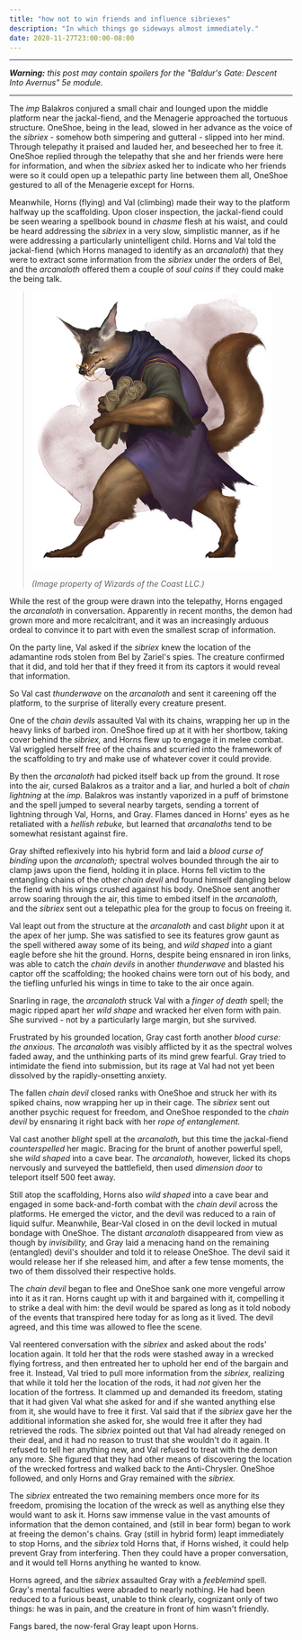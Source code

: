 ```yaml
---
title: "how not to win friends and influence sibriexes"
description: "In which things go sideways almost immediately."
date: 2020-11-27T23:00:00-08:00
---
```


---

_**Warning:** this post may contain spoilers for the "Baldur's Gate: Descent Into Avernus" 5e module._

---

The _imp_ Balakros conjured a small chair and lounged upon the middle platform near the jackal-fiend, and the Menagerie approached the tortuous structure. OneShoe, being in the lead, slowed in her advance as the voice of the _sibriex_ - somehow both simpering and gutteral - slipped into her mind. Through telepathy it praised and lauded her, and beseeched her to free it. OneShoe replied through the telepathy that she and her friends were here for information, and when the _sibriex_ asked her to indicate who her friends were so it could open up a telepathic party line between them all, OneShoe gestured to all of the Menagerie except for Horns.

Meanwhile, Horns (flying) and Val (climbing) made their way to the platform halfway up the scaffolding. Upon closer inspection, the jackal-fiend could be seen wearing a spellbook bound in _chasme_ flesh at his waist, and could be heard addressing the _sibriex_ in a very slow, simplistic manner, as if he were addressing a particularly unintelligent child. Horns and Val told the jackal-fiend (which Horns managed to identify as an _arcanaloth_) that they were to extract some information from the _sibriex_ under the orders of Bel, and the _arcanaloth_ offered them a couple of _soul coins_ if they could make the being talk.

> ![Arcanaloth](/images/dnd/monster-arcanaloth.png)
>
> _(Image property of Wizards of the Coast LLC.)_

While the rest of the group were drawn into the telepathy, Horns engaged the _arcanaloth_ in conversation. Apparently in recent months, the demon had grown more and more recalcitrant, and it was an increasingly arduous ordeal to convince it to part with even the smallest scrap of information.

On the party line, Val asked if the _sibriex_ knew the location of the adamantine rods stolen from Bel by Zariel's spies. The creature confirmed that it did, and told her that if they freed it from its captors it would reveal that information.

So Val cast _thunderwave_ on the _arcanaloth_ and sent it careening off the platform, to the surprise of literally every creature present.

One of the _chain devils_ assaulted Val with its chains, wrapping her up in the heavy links of barbed iron. OneShoe fired up at it with her shortbow, taking cover behind the _sibriex,_ and Horns flew up to engage it in melee combat. Val wriggled herself free of the chains and scurried into the framework of the scaffolding to try and make use of whatever cover it could provide.

By then the _arcanaloth_ had picked itself back up from the ground. It rose into the air, cursed Balakros as a traitor and a liar, and hurled a bolt of _chain lightning_ at the _imp._ Balakros was instantly vaporized in a puff of brimstone and the spell jumped to several nearby targets, sending a torrent of lightning through Val, Horns, and Gray. Flames danced in Horns' eyes as he retaliated with a _hellish rebuke,_ but learned that _arcanaloths_ tend to be somewhat resistant against fire.

Gray shifted reflexively into his hybrid form and laid a _blood curse of binding_ upon the _arcanaloth;_ spectral wolves bounded through the air to clamp jaws upon the fiend, holding it in place. Horns fell victim to the entangling chains of the other _chain devil_ and found himself dangling below the fiend with his wings crushed against his body. OneShoe sent another arrow soaring through the air, this time to embed itself in the _arcanaloth,_ and the _sibriex_ sent out a telepathic plea for the group to focus on freeing it.

Val leapt out from the structure at the _arcanaloth_ and cast _blight_ upon it at the apex of her jump. She was satisfied to see its features grow gaunt as the spell withered away some of its being, and _wild shaped_ into a giant eagle before she hit the ground. Horns, despite being ensnared in iron links, was able to catch the _chain devils_ in another _thunderwave_ and blasted his captor off the scaffolding; the hooked chains were torn out of his body, and the tiefling unfurled his wings in time to take to the air once again.

Snarling in rage, the _arcanaloth_ struck Val with a _finger of death_ spell; the magic ripped apart her _wild shape_ and wracked her elven form with pain. She survived - not by a particularly large margin, but she survived.

Frustrated by his grounded location, Gray cast forth another _blood curse: the anxious._ The _arcanaloth_ was visibly afflicted by it as the spectral wolves faded away, and the unthinking parts of its mind grew fearful. Gray tried to intimidate the fiend into submission, but its rage at Val had not yet been dissolved by the rapidly-onsetting anxiety.

The fallen _chain devil_ closed ranks with OneShoe and struck her with its spiked chains, now wrapping her up in their cage. The _sibriex_ sent out another psychic request for freedom, and OneShoe responded to the _chain devil_ by ensnaring it right back with her _rope of entanglement._

Val cast another _blight_ spell at the _arcanaloth,_ but this time the jackal-fiend _counterspelled_ her magic. Bracing for the brunt of another powerful spell, she _wild shaped_ into a cave bear.  The _arcanaloth,_ however, licked its chops nervously and surveyed the battlefield, then used _dimension door_ to teleport itself 500 feet away.

Still atop the scaffolding, Horns also _wild shaped_ into a cave bear and engaged in some back-and-forth combat with the _chain devil_ across the platforms. He emerged the victor, and the devil was reduced to a rain of liquid sulfur. Meanwhile, Bear-Val closed in on the devil locked in mutual bondage with OneShoe. The distant _arcanaloth_ disappeared from view as though by _invisibility,_ and Gray laid a menacing hand on the remaining (entangled) devil's shoulder and told it to release OneShoe. The devil said it would release her if she released him, and after a few tense moments, the two of them dissolved their respective holds.

The _chain devil_ began to flee and OneShoe sank one more vengeful arrow into it as it ran. Horns caught up with it and bargained with it, compelling it to strike a deal with him: the devil would be spared as long as it told nobody of the events that transpired here today for as long as it lived. The devil agreed, and this time was allowed to flee the scene.

Val reentered conversation with the _sibriex_ and asked about the rods' location again. It told her that the rods were stashed away in a wrecked flying fortress, and then entreated her to uphold her end of the bargain and free it. Instead, Val tried to pull more information from the _sibriex,_ realizing that while it told her the location of the rods, it had _not_ given her the location of the fortress. It clammed up and demanded its freedom, stating that it had given Val what she asked for and if she wanted anything else from it, she would have to free it first. Val said that if the _sibriex_ gave her the additional information she asked for, she would free it after they had retrieved the rods. The _sibriex_ pointed out that Val had already reneged on their deal, and it had no reason to trust that she wouldn't do it again. It refused to tell her anything new, and Val refused to treat with the demon any more. She figured that they had other means of discovering the location of the wrecked fortress and walked back to the Anti-Chrysler. OneShoe followed, and only Horns and Gray remained with the _sibriex._

The _sibriex_ entreated the two remaining members once more for its freedom, promising the location of the wreck as well as anything else they would want to ask it. Horns saw immense value in the vast amounts of information that the demon contained, and (still in bear form) began to work at freeing the demon's chains. Gray (still in hybrid form) leapt immediately to stop Horns, and the _sibriex_ told Horns that, if Horns wished, it could help prevent Gray from interfering. Then they could have a proper conversation, and it would tell Horns anything he wanted to know.

Horns agreed, and the _sibriex_ assaulted Gray with a _feeblemind_ spell. Gray's mental faculties were abraded to nearly nothing. He had been reduced to a furious beast, unable to think clearly, cognizant only of two things: he was in pain, and the creature in front of him wasn't friendly.

Fangs bared, the now-feral Gray leapt upon Horns.
